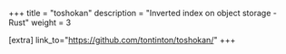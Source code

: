 +++
title = "toshokan"
description = "Inverted index on object storage - Rust"
weight = 3

[extra]
link_to="https://github.com/tontinton/toshokan/"
+++
